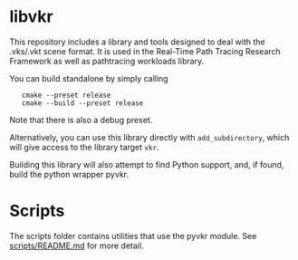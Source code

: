 # libvkr

This repository includes a library and tools designed to deal with the
.vks/.vkt scene format. It is used in the Real-Time Path Tracing Research Framework as well as pathtracing
workloads library.

You can build standalone by simply calling

```shell
   cmake --preset release
   cmake --build --preset release
```

Note that there is also a debug preset.

Alternatively, you can use this library directly with `add_subdirectory`, which
will give access to the library target `vkr`.

Building this library will also attempt to find Python support, and, if found,
build the python wrapper pyvkr.

# Scripts

The scripts folder contains utilities that use the pyvkr module.
See [scripts/README.md](scripts/README.md) for more detail.


